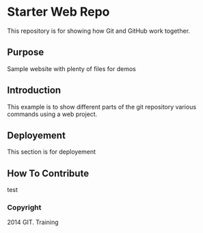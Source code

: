 # Starter Web Repo

This repository is for showing how Git and GitHub work together.

## Purpose

Sample website with plenty of files for demos

## Introduction

This example is to show different parts of the git repository various commands using a web project.

## Deployement

This section is for deployement

## How To Contribute
test

### Copyright
2014 GIT. Training